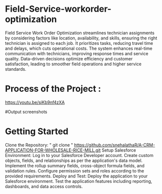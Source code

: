 # Field-Service-workorder-optimization
Field Service Work Order Optimization streamlines technician assignments by considering factors like location, availability, and skills, ensuring the right technician is assigned to each job. It prioritizes tasks, reducing travel time and delays, which cuts operational costs. The system enhances real-time communication with technicians, improving response times and service quality. Data-driven decisions optimize efficiency and customer satisfaction, leading to smoother field operations and higher service standards.

# Process of the Project : 

 https://youtu.be/siKb9nf4zXA


 #Output screenshots
 
# Getting Started
Clone the Repository:
" git clone " https://github.com/snehalathaR/A-CRM-APPLICATION-FOR-WHOLESALE-RICE-MILL.git
Setup Salesforce Environment:
Log in to your Salesforce Developer account.
Create custom objects, fields, and relationships as per the application's data model.
Implement the rollup summary fields, cross-object formula fields, and validation rules.
Configure permission sets and roles according to the provided requirements.
Deploy and Test:
Deploy the application to your Salesforce environment.
Test the application features including reporting, dashboards, and data access controls.
